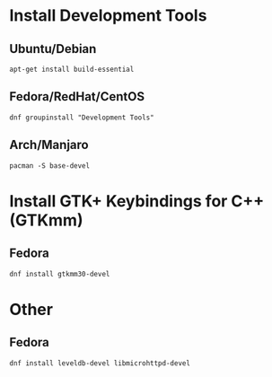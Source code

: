 # Install Development Tools

## Ubuntu/Debian

``apt-get install build-essential``

## Fedora/RedHat/CentOS

``dnf groupinstall "Development Tools"``

## Arch/Manjaro

``pacman -S base-devel``



# Install GTK+ Keybindings for C++ (GTKmm)

## Fedora

```dnf install gtkmm30-devel```


# Other

## Fedora

```dnf install leveldb-devel libmicrohttpd-devel```


